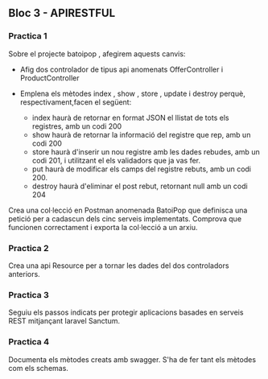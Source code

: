 ## Bloc 3 - APIRESTFUL

### Practica 1 

Sobre el projecte batoipop , afegirem aquests canvis:

* Afig dos controlador de tipus api anomenats OfferController i ProductController

* Emplena els mètodes index , show , store , update i destroy perquè, respectivament,facen el següent:

    * index haurà de retornar en format JSON el llistat de tots els registres, amb un codi 200
    * show haurà de retornar la informació del registre que rep, amb un codi 200
    * store haurà d'inserir un nou registre amb les dades rebudes, amb un codi 201, i utilitzant el
      els validadors  que ja vas fer. 
    * put haurà de modificar els camps del registre rebuts, amb un codi 200.
    * destroy haurà d'eliminar el post rebut, retornant null amb un codi 204

Crea una col·lecció en Postman anomenada BatoiPop que definisca una petició per a cadascun dels cinc
serveis implementats. Comprova que funcionen correctament i exporta la col·lecció a un
arxiu.

### Practica 2

Crea una api Resource per a tornar les dades del dos controladors anteriors.

### Practica 3

Seguiu els passos indicats per protegir aplicacions basades en serveis REST mitjançant laravel Sanctum.

### Practica 4

Documenta els mètodes creats amb swagger. S'ha de fer tant els mètodes com els schemas.

